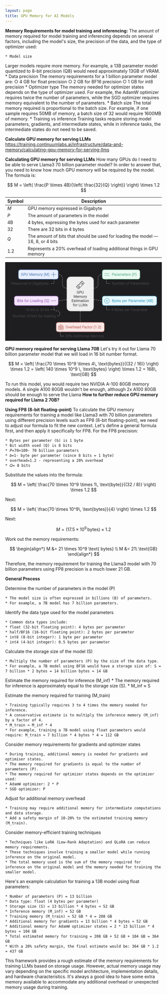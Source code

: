 ```yaml
---
layout: page
title: GPU Memory for AI Models
---
```


**Memory Requirements for model training and inferencing:**
The amount of memory required for model training and inferencing depends on several factors, including the model's size, the precision of the data, and the type of optimizer used: 
 
    * Model size
Larger models require more memory. For example, a 13B parameter model quantized to 8-bit precision (Q8) would need approximately 13GB of VRAM. 
    * Data precision
The memory requirements for a 1 billion parameter model are: 
        ○ 4 GB for float precision 
        ○ 2 GB for BF16 precision 
        ○ 1 GB for int8 precision 
    * Optimizer type
The memory needed for optimizer states depends on the type of optimizer used. For example, the AdamW optimizer requires twice the number of parameters, while the SGD optimizer requires memory equivalent to the number of parameters. 
    * Batch size
The total memory required is proportional to the batch size. For example, if one sample requires 50MB of memory, a batch size of 32 would require 1600MB of memory. 
    * Training vs inference
Training tasks require storing model parameters, gradients, and intermediate states, while in inference tasks, the intermediate states do not need to be saved. 
 
**Calculate GPU memory for serving LLMs**
https://training.continuumlabs.ai/infrastructure/data-and-memory/calculating-gpu-memory-for-serving-llms

**Calculating GPU memory for serving LLMs**
How many GPUs do I need to be able to serve Llama3 70 billion parameter model? 
In order to answer that, you need to know how much GPU memory will be required by the model. The formula is:

$$
M = \left( \frac{P \times 4B}{\left( \frac{32}{Q} \right)} \right) \times 1.2
$$

| Symbol | Description                                                                 |
|--------|-----------------------------------------------------------------------------|
| *M*    | GPU memory expressed in Gigabyte                                            |
| *P*    | The amount of parameters in the model                                       |
| 4B     | 4 bytes, expressing the bytes used for each parameter                       |
| 32     | There are 32 bits in 4 bytes                                                |
| *Q*    | The amount of bits that should be used for loading the model — 16, 8, or 4 bits |
| 1.2    | Represents a 20% overhead of loading additional things in GPU memory        |

![pic 1](/images/GPU-Memory-for-AI-Model-pic1.png "pic 1")

**GPU memory required for serving Llama 70B**
Let's try it out for Llama 70 billion parameter model that we will load in 16 bit number format. 

$$
M = \left( \frac{70 \times 10^9 \times 4\, \text{bytes}}{(32 / 16)} \right) \times 1.2 
= \left( 140 \times 10^9 \, \text{bytes} \right) \times 1.2 = 168\, \text{GB}
$$

To run this model, you would require two NVIDIA A-100 80GB memory models.
A single A100 80GB wouldn't be enough, although 2x A100 80GB should be enough to serve the Llama **How to further reduce GPU memory required for Llama 2 70B?**

**Using FP8 (8-bit floating-point)**
To calculate the GPU memory requirements for training a model like Llama3 with 70 billion parameters using different precision levels such as FP8 (8-bit floating-point), we need to adjust our formula to fit the new context. 
Let's define a general formula first, and then apply it specifically for FP8.
For the FP8 precision:

    * Bytes per parameter (b) is 1 byte
    * Bit width used (Q) is 8 bits
    * 𝑃=70×109- 70 billion parameters
    * 𝑏=1- byte per parameter (since 8 bits = 1 byte)
    * overhead=1.2 - representing a 20% overhead
    * 𝑄= 8 bits

Substitute the values into the formula:

$$
M = \left( \frac{70 \times 10^9 \times 1\, \text{byte}}{(32 / 8)} \right) \times 1.2
$$

Next:

$$
M = \left( \frac{70 \times 10^9\, \text{bytes}}{4} \right) \times 1.2
$$

Next:

$$
M = (17.5 \times 10^9 \, \text{bytes}) \times 1.2
$$

Work out the memory requirements:

$$
\begin{align*}
M &= 21 \times 10^9 \text{ bytes} \\
M &= 21\ \text{GB}
\end{align*}
$$

Therefore, the memory requirement for training the Llama3 model with 70 billion parameters using FP8 precision is a much lower 21 GB.

**General Process**

Determine the number of parameters in the model (P)

    * The model size is often expressed in billions (B) of parameters.
    * For example, a 7B model has 7 billion parameters.

Identify the data type used for the model parameters

    * Common data types include:
    * float (32-bit floating point): 4 bytes per parameter
    * half/BF16 (16-bit floating point): 2 bytes per parameter
    * int8 (8-bit integer): 1 byte per parameter
    * int4 (4-bit integer): 0.5 bytes per parameter

Calculate the storage size of the model (S)

    * Multiply the number of parameters (P) by the size of the data type.
    * For example, a 7B model using BF16 would have a storage size of: S = 7 billion * 2 bytes = 14 billion bytes ≈ 14 GB

Estimate the memory required for inference (M_inf)
    * The memory required for inference is approximately equal to the storage size (S).
    * M_inf ≈ S

Estimate the memory required for training (M_train)

    * Training typically requires 3 to 4 times the memory needed for inference.
    * A conservative estimate is to multiply the inference memory (M_inf) by a factor of 4.
    * M_train ≈ M_inf * 4
    * For example, training a 7B model using float parameters would require: M_train ≈ 7 billion * 4 bytes * 4 = 112 GB

Consider memory requirements for gradients and optimizer states

    * During training, additional memory is needed for gradients and optimiser states.
    * The memory required for gradients is equal to the number of parameters (P).
    * The memory required for optimizer states depends on the optimizer used:
    * AdamW optimizer: 2 * P
    * SGD optimizer: P

Adjust for additional memory overhead

    * Training may require additional memory for intermediate computations and data storage.
    * Add a safety margin of 10-20% to the estimated training memory (M_train).

Consider memory-efficient training techniques

    * Techniques like LoRA (Low-Rank Adaptation) and QLoRA can reduce memory requirements.
    * These techniques involve training a smaller model while running inference on the original model.
    * The total memory used is the sum of the memory required for inference on the original model and the memory needed for training the smaller model.

Here's an example calculation for training a 13B model using float parameters:

    * Number of parameters (P) = 13 billion
    * Data type: float (4 bytes per parameter)
    * Storage size (S) = 13 billion * 4 bytes ≈ 52 GB
    * Inference memory (M_inf) ≈ 52 GB
    * Training memory (M_train) ≈ 52 GB * 4 = 208 GB
    * Additional memory for gradients = 13 billion * 4 bytes ≈ 52 GB
    * Additional memory for AdamW optimizer states = 2 * 13 billion * 4 bytes ≈ 104 GB
    * Total estimated memory for training = 208 GB + 52 GB + 104 GB = 364 GB
    * With a 20% safety margin, the final estimate would be: 364 GB * 1.2 ≈ 437 GB

This framework provides a rough estimate of the memory requirements for training LLMs based on storage usage. However, actual memory usage may vary depending on the specific model architecture, implementation details, and hardware characteristics. It's always a good idea to have some extra memory available to accommodate any additional overhead or unexpected memory usage during training.


